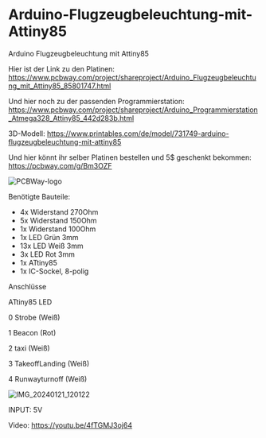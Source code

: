 # Arduino-Flugzeugbeleuchtung-mit-Attiny85
Arduino Flugzeugbeleuchtung mit Attiny85

Hier ist der Link zu den Platinen: https://www.pcbway.com/project/shareproject/Arduino_Flugzeugbeleuchtung_mit_Attiny85_85801747.html

Und hier noch zu der passenden Programmierstation: https://www.pcbway.com/project/shareproject/Arduino_Programmierstation_Atmega328_Attiny85_442d283b.html

3D-Modell: https://www.printables.com/de/model/731749-arduino-flugzeugbeleuchtung-mit-attiny85

Und hier könnt ihr selber Platinen bestellen und 5$ geschenkt bekommen: https://pcbway.com/g/Bm3OZF

![PCBWay-logo](https://github.com/Linu-Tec/Arduino-Flugzeugbeleuchtung-mit-Attiny85/assets/70856050/f9591483-f21d-43ff-ad13-56f694e104a1)


Benötigte Bauteile:
- 4x Widerstand 270Ohm
- 5x Widerstand 150Ohm
- 1x Widerstand 100Ohm
- 1x LED Grün 3mm
- 13x LED Weiß 3mm
- 3x LED Rot 3mm
- 1x ATtiny85
- 1x IC-Sockel, 8-polig



Anschlüsse

ATtiny85	LED

0	Strobe (Weiß)

1	Beacon (Rot)

2	taxi (Weiß)

3	TakeoffLanding (Weiß)

4	Runwayturnoff (Weiß)


![IMG_20240121_120122](https://github.com/Linu-Tec/Arduino-Flugzeugbeleuchtung-mit-Attiny85/assets/70856050/3a651bb8-5602-49a8-9e55-ddb3e097bd0c)



INPUT: 5V


Video: https://youtu.be/4fTGMJ3oj64
